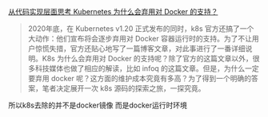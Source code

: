 [从代码实现层面思考 Kubernetes 为什么会弃用对 Docker 的支持？](https://colstuwjx.github.io/2021/08/%E6%BA%90%E7%A0%81%E8%A7%A3%E8%AF%BB%E4%BB%8E%E4%BB%A3%E7%A0%81%E5%AE%9E%E7%8E%B0%E5%B1%82%E9%9D%A2%E6%80%9D%E8%80%83-kubernetes-%E4%B8%BA%E4%BB%80%E4%B9%88%E4%BC%9A%E5%BC%83%E7%94%A8%E5%AF%B9-docker-%E7%9A%84%E6%94%AF%E6%8C%81/)
>2020年底，在 Kubernetes v1.20 正式发布的同时，k8s 官方还搞了一个大动作：他们宣布将会逐步弃用对 Docker 容器运行时的支持。为了不让用户惊慌失措，官方还贴心地写了一篇博客文章，对此事进行了一番详细说明。K8s 为什么会弃用对 Docker 的支持呢？除了官方的这篇文章以外，很多科技媒体也做了相应的解读，比如 infoq 的这篇文章。但是，为什么一定要弃用 docker 呢？这方面的维护成本究竟有多高？为了得到一个明确的答案，笔者决定展开一次 k8s 源码的探索之旅，一探究竟。

所以k8s去除的并不是docker镜像 而是docker运行时环境
